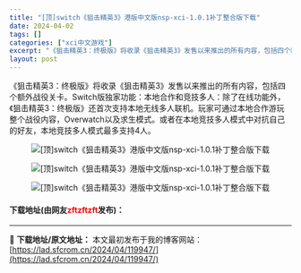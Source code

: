 ```yaml
---
title: "[顶]switch《狙击精英3》港版中文版nsp-xci-1.0.1补丁整合版下载"
date: 2024-04-02
tags: []
categories: ["xci中文游戏"]
excerpt: "《狙击精英3：终极版》将收录《狙击精英3》发售以来推出的所有内容，包括四个额外战役关卡。Switch版独家功能：本地合作和竞技多人：除了在线功能外，《狙击精英3：终极版》还首次支持本地无线多人联机。玩家可通过本地合作游玩整个战役内容，Overwatch以及求生模式。或者在本地竞技多人模式中对抗自己的&hellip;"
layout: post
---
```


 <p>《狙击精英3：终极版》将收录《狙击精英3》发售以来推出的所有内容，包括四个额外战役关卡。Switch版独家功能：本地合作和竞技多人：除了在线功能外，《狙击精英3：终极版》还首次支持本地无线多人联机。玩家可通过本地合作游玩整个战役内容，Overwatch以及求生模式。或者在本地竞技多人模式中对抗自己的好友，本地竞技多人模式最多支持4人。</p> <p align="center"><img border="0" src="https://lad.sfcrom.cn/wp-content/uploads/2024/04/20240401_660b43401fadd.webp" alt="[顶]switch《狙击精英3》港版中文版nsp-xci-1.0.1补丁整合版下载" /></p> <p align="center"><img border="0" src="https://lad.sfcrom.cn/wp-content/uploads/2024/04/20240401_660b4340a42db.webp" alt="[顶]switch《狙击精英3》港版中文版nsp-xci-1.0.1补丁整合版下载" /></p> <p align="center"><img border="0" src="https://lad.sfcrom.cn/wp-content/uploads/2024/04/20240401_660b43417c6a3.webp" alt="[顶]switch《狙击精英3》港版中文版nsp-xci-1.0.1补丁整合版下载" /></p> <p><h4>下载地址(由网友<font color="red">zftzftzft</font>发布)：</h4></p> 

---
📖 **下载地址/原文地址：** 本文最初发布于我的博客网站：[https://lad.sfcrom.cn/2024/04/119947/](https://lad.sfcrom.cn/2024/04/119947/)
